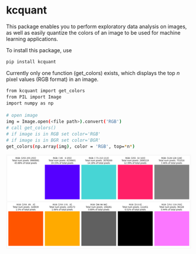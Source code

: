 # kcquant

This package enables you to perform exploratory data analysis on images, as well as
easily quantize the colors of an image to be used for machine learning applications.

To install this package, use

```bash
pip install kcquant
```

Currently only one function (get_colors) exists, which displays the top *n* pixel values (RGB format) in an image.

```bash
from kcquant import get_colors
from PIL import Image
import numpy as np

# open image
img = Image.open(<file path>).convert('RGB')
# call get_colors()
# if image is in RGB set color='RGB'
# if image is in BGR set color='BGR'
get_colors(np.array(img), color = 'RGB', top=*n*)

```

![image](https://github.com/kbkus/kcquant/blob/main/kcquant/Images/get_colors.png)

